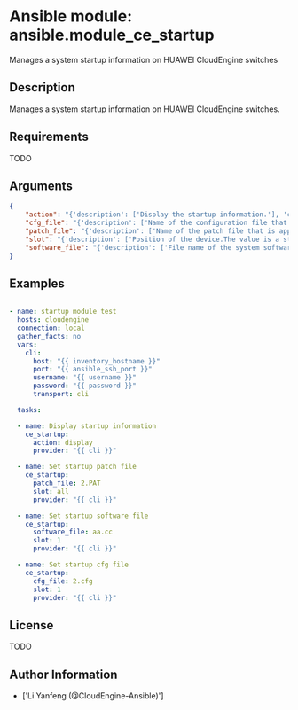 # Ansible module: ansible.module_ce_startup


Manages a system startup information on HUAWEI CloudEngine switches

## Description

Manages a system startup information on HUAWEI CloudEngine switches.

## Requirements

TODO

## Arguments

``` json
{
    "action": "{'description': ['Display the startup information.'], 'choices': ['display']}",
    "cfg_file": "{'description': ['Name of the configuration file that is applied for the next startup. The value is a string of 5 to 255 characters.'], 'default': 'present'}",
    "patch_file": "{'description': ['Name of the patch file that is applied for the next startup.']}",
    "slot": "{'description': ['Position of the device.The value is a string of 1 to 32 characters. The possible value of slot is all, slave-board, or the specific slotID.']}",
    "software_file": "{'description': ['File name of the system software that is applied for the next startup. The value is a string of 5 to 255 characters.']}",
}
```

## Examples


``` yaml

- name: startup module test
  hosts: cloudengine
  connection: local
  gather_facts: no
  vars:
    cli:
      host: "{{ inventory_hostname }}"
      port: "{{ ansible_ssh_port }}"
      username: "{{ username }}"
      password: "{{ password }}"
      transport: cli

  tasks:

  - name: Display startup information
    ce_startup:
      action: display
      provider: "{{ cli }}"

  - name: Set startup patch file
    ce_startup:
      patch_file: 2.PAT
      slot: all
      provider: "{{ cli }}"

  - name: Set startup software file
    ce_startup:
      software_file: aa.cc
      slot: 1
      provider: "{{ cli }}"

  - name: Set startup cfg file
    ce_startup:
      cfg_file: 2.cfg
      slot: 1
      provider: "{{ cli }}"

```

## License

TODO

## Author Information
  - ['Li Yanfeng (@CloudEngine-Ansible)']
